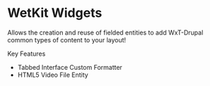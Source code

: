 WetKit Widgets
================
Allows the creation and reuse of fielded entities to add WxT-Drupal common types of content to your layout!

Key Features
* Tabbed Interface Custom Formatter
* HTML5 Video File Entity
